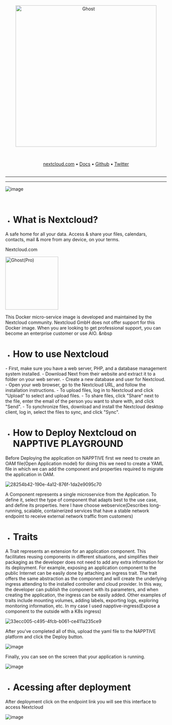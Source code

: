 
&nbsp;

<p align="center">
  <a href="https://nextcloud.com/#gh-dark-mode-only" target="_blank">
    <img src="https://upload.wikimedia.org/wikipedia/commons/thumb/6/60/Nextcloud_Logo.svg/1200px-Nextcloud_Logo.svg.png" alt="Ghost" width="440px">
  </a>
</p>
&nbsp;
<p align="center">
    <a href="https://nextcloud.com/">nextcloud.com</a> •
    <a href="https://docs.nextcloud.com/server/26/admin_manual/installation/index.html">Docs</a> •
    <a href="https://github.com/nextcloud">Github</a> •
    <a href="https://twitter.com/Nextclouders">Twitter</a>
    <br /><br />
<hr><hr>

![image](https://user-images.githubusercontent.com/82649533/232209599-64649ab6-ff0b-4715-a282-121e3d75aae1.png)

&nbsp;

<ul>
<li><h1>What is Nextcloud?</h1></li>
</ul>
A safe home for all your data. Access & share your files, calendars, contacts, mail & more from any device, on your terms.

Nextcloud.com

<a href="https://ghost.org/pricing/#gh-dark-mode-only" target="_blank"><img src="https://upload.wikimedia.org/wikipedia/commons/thumb/6/60/Nextcloud_Logo.svg/1200px-Nextcloud_Logo.svg.png" alt="Ghost(Pro)" width="165px" /></a>

This Docker micro-service image is developed and maintained by the Nextcloud community. Nextcloud GmbH does not offer support for this Docker image. When you are looking to get professional support, you can become an enterprise customer or use AIO.
&nbsp


<ul>
<li><h1>How to use Nextcloud</h1></li>
</ul>
- First, make sure you have a web server, PHP, and a database management system installed.
- Download Next from their website and extract it to a folder on your web server.
- Create a new database and user for Nextcloud.
- Open your web browser, go to the Nextcloud URL, and follow the installation instructions.
- To upload files, log in to Nextcloud and click "Upload" to select and upload files.
- To share files, click "Share" next to the file, enter the email of the person you want to share with, and click "Send".
- To synchronize files, download and install the Nextcloud desktop client, log in, select the files to sync, and click "Sync".
<ul>
<li><h1>How to Deploy Nextcloud on NAPPTIVE PLAYGROUND</h1></li>
</ul>

Before Deploying the application on NAPPTIVE first we need to create an OAM file(Open Application model) for doing this we need to create a YAML file in which we can add the component and properties required to migrate the application in OAM.

![28254b42-190e-4a12-876f-1da2e9095c70](https://user-images.githubusercontent.com/82649533/232207883-115659aa-c311-45ac-a3c3-be6d7a4fa33c.jpg)


A Component represents a single microservice from the Application. To define it, select the type of component that adapts best to the use case, and define its properties. here I have choose webservice(Describes long-running, scalable, containerized services that have a stable network endpoint to receive external network traffic from customers) 

<ul>
<li><h1>Traits</h1></li>
</ul>
A Trait represents an extension for an application component. This facilitates reusing components in different situations, and simplifies their packaging as the developer does not need to add any extra information for its deployment. For example, exposing an application component to the public Internet can be easily done by attaching an ingress trait. The trait offers the same abstraction as the component and will create the underlying ingress attending to the installed controller and cloud provider. In this way, the developer can publish the component with its parameters, and when creating the application, the ingress can be easily added. Other examples of traits include mounting volumes, adding labels, exporting logs, exploring monitoring information, etc.
In my case I used napptive-ingress(Expose a component to the outside with a K8s ingress)

![33ecc005-c495-4fcb-b061-ce411a235ce9](https://user-images.githubusercontent.com/82649533/232207958-297927c3-acd4-43e6-a628-67a095f2331d.jpg)


After you've completed all of this, upload the yaml file to the NAPPTIVE platform and click the Deploy button. 

![image](https://user-images.githubusercontent.com/82649533/232208014-60010b61-427f-4c7d-ab17-7d0249748b9d.png)

Finally, you can see on the screen that your application is running.

![image](https://user-images.githubusercontent.com/82649533/232208197-1dba84bc-b3ee-4154-a956-df9495a1cd26.png)

<ul>
<li><h1>Acessing after deployment</h1></li>
</ul>
After deployment click on the endpoint link you will see this interface to access Nextcloud

![image](https://user-images.githubusercontent.com/82649533/232208417-4054abc0-78cd-42ee-ba30-588a70fc8028.png)


